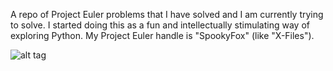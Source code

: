 A repo of Project Euler problems that I have solved and I am currently trying
to solve. I started doing this as a fun and intellectually stimulating way of
exploring Python. My Project Euler handle is "SpookyFox" (like "X-Files").

![alt tag](http://projecteuler.net/profile/SpookyFox.png)

